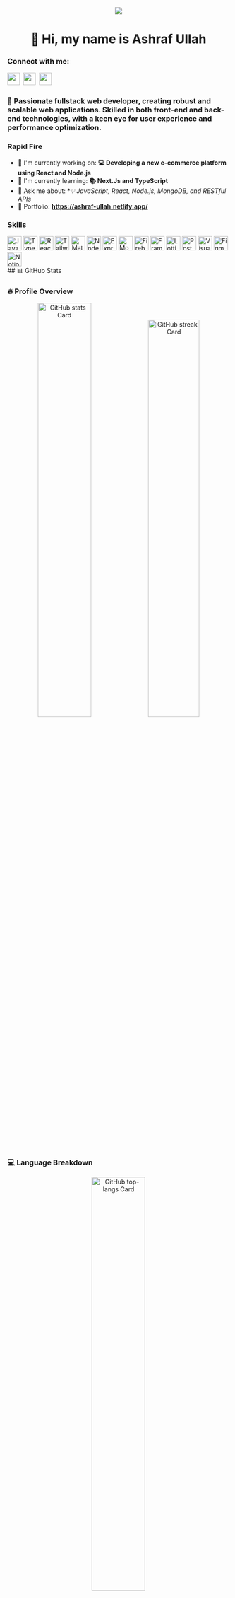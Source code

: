 <div align="center">
   <img src="https://miro.medium.com/v2/resize:fit:1358/0*FGD6BUzzZs1VJLuY.gif">
</div>
<div id="toc">
  <ul align="center" style="list-style: none"> 
    <summary>
      <h1>
        👋 Hi, my name is Ashraf Ullah
      </h1>
    </summary>
  </ul>
</div>

**<h3 align="left">Connect with me:</h3>** 
<p align="left">
  <a href="https://github.com/AaSsHhRrAaFf" target="_blank"><img src="https://img.shields.io/badge/GitHub-100000?style=for-the-badge&logo=github&logoColor=white" height="28" style="margin-right: 4px"></a> 
  <a href="https://www.linkedin.com/in/ashraf-ullah-2b731524b/" target="_blank"><img src="https://img.shields.io/badge/LinkedIn-0077B5?style=for-the-badge&logo=linkedin&logoColor=white" height="28" style="margin-right: 4px"></a> 
  <a href="https://x.com/ashraf_ullah_01" target="_blank"><img src="https://img.shields.io/badge/Twitter-000000?style=for-the-badge&logo=X&logoColor=white" height="28" style="margin-right: 4px"></a>
</p>

 **<h3 align="left">🚀 Passionate fullstack web developer, creating robust and scalable web applications. Skilled in both front-end and back-end technologies, with a keen eye for user experience and performance optimization.</h3>**

**<h3 align="left">Rapid Fire</h3>**

- 💼 I'm currently working on: **💻 Developing a new e-commerce platform using React and Node.js**
- 🌱 I'm currently learning: **📚 Next.Js and TypeScript**
- 💬 Ask me about: **💡 JavaScript, React, Node.js, MongoDB, and RESTful APIs*
- 📂 Portfolio: **<a href="https://ashraf-ullah.netlify.app/" target="_blank">https://ashraf-ullah.netlify.app/</a>**

 **<h3 align="left">Skills</h3>**

<div style="display: flex; flex-wrap: wrap; gap: 4px; justify-content: left;">
  <!-- Programming Languages -->
  <img src="https://img.shields.io/badge/JavaScript-F7DF1C?logo=javascript&logoColor=white" height="32" alt="JavaScript">
  <img src="https://img.shields.io/badge/TypeScript-3178C6?logo=typescript&logoColor=white" height="32" alt="TypeScript">

  <!-- Frontend Technologies -->
  <img src="https://img.shields.io/badge/React-20232A?logo=react&logoColor=61DAFB" height="32" alt="React">
  <img src="https://img.shields.io/badge/Tailwind_CSS-38B2AC?logo=tailwind-css&logoColor=white" height="32" alt="Tailwind CSS">
  <img src="https://img.shields.io/badge/Material_UI-007FFF?logo=material-ui&logoColor=white" height="32" alt="Material-UI">

  <!-- Backend Technologies -->
  <img src="https://img.shields.io/badge/Node.js-8CC84B?logo=node.js&logoColor=white" height="32" alt="Node.js">
  <img src="https://img.shields.io/badge/Express-000000?logo=express&logoColor=white" height="32" alt="Express">

  <!-- Databases -->
  <img src="https://img.shields.io/badge/MongoDB-4EA94B?logo=mongodb&logoColor=white" height="32" alt="MongoDB">
  <img src="https://img.shields.io/badge/Firebase-FFCA28?logo=firebase&logoColor=white" height="32" alt="Firebase">

  <!-- Animation & Motion Libraries -->
  <img src="https://img.shields.io/badge/Framer_Motion-0085FF?logo=framer&logoColor=white" height="32" alt="Framer Motion">
  <img src="https://img.shields.io/badge/Lottie-FF6F00?logo=lottie&logoColor=white" height="32" alt="Lottie">

  <!-- Tools & Utilities -->
  <img src="https://img.shields.io/badge/Postman-FF6C37?logo=postman&logoColor=white" height="32" alt="Postman">
  <img src="https://img.shields.io/badge/Visual_Studio_Code-007ACC?logo=visual-studio-code&logoColor=white" height="32" alt="Visual Studio Code">
  <img src="https://img.shields.io/badge/Figma-F24E1E?logo=figma&logoColor=white" height="32" alt="Figma">
  <img src="https://img.shields.io/badge/Notion-000000?logo=notion&logoColor=white" height="32" alt="Notion">

</div>
## 📊 GitHub Stats

### 🔥 Profile Overview
<p align="center">
  <img width="49%" src="https://github-readme-stats.vercel.app/api?username=AaSsHhRrAaFf&theme=react&hide_title=false&hide_rank=false&show_icons=true&include_all_commits=true&count_private=true&line_height=23" alt="GitHub stats Card" />
    <img width="48%" src="https://streak-stats.demolab.com/?user=AaSsHhRrAaFf&theme=react&hide_border=false&date_format=M+j%5B%2C+Y%5D&mode=daily&hide_total_contributions=false&hide_current_streak=false&hide_longest_streak=false&card_height=200" alt="GitHub streak Card" />
</p>

### 💻 Language Breakdown
<p align="center">
  <img width="49%" src="https://github-readme-stats.vercel.app/api/top-langs?username=AaSsHhRrAaFf&theme=react&hide_title=false&layout=compact&langs_count=6&hide_progress=false&card_width=400" alt="GitHub top-langs Card" />
 
</p>

